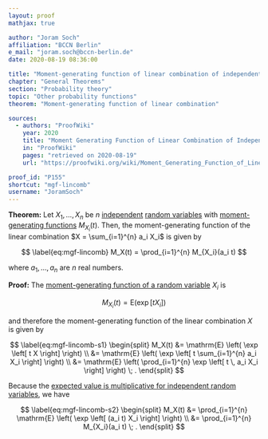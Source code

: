 ```yaml
---
layout: proof
mathjax: true

author: "Joram Soch"
affiliation: "BCCN Berlin"
e_mail: "joram.soch@bccn-berlin.de"
date: 2020-08-19 08:36:00

title: "Moment-generating function of linear combination of independent random variables"
chapter: "General Theorems"
section: "Probability theory"
topic: "Other probability functions"
theorem: "Moment-generating function of linear combination"

sources:
  - authors: "ProofWiki"
    year: 2020
    title: "Moment Generating Function of Linear Combination of Independent Random Variables"
    in: "ProofWiki"
    pages: "retrieved on 2020-08-19"
    url: "https://proofwiki.org/wiki/Moment_Generating_Function_of_Linear_Combination_of_Independent_Random_Variables"

proof_id: "P155"
shortcut: "mgf-lincomb"
username: "JoramSoch"
---
```



**Theorem:** Let $X_1, \ldots, X_n$ be $n$ [independent](/D/ind) [random variables](/D/rvar) with [moment-generating functions](/D/mgf) $M_{X_i}(t)$. Then, the moment-generating function of the linear combination $X = \sum_{i=1}^{n} a_i X_i$ is given by

$$ \label{eq:mgf-lincomb}
M_X(t) = \prod_{i=1}^{n} M_{X_i}(a_i t)
$$

where $a_1, \ldots, a_n$ are $n$ real numbers.


**Proof:** The [moment-generating function of a random variable](/D/mgf) $X_i$ is

$$ \label{eq:mfg-vect}
M_{X_i}(t) = \mathrm{E} \left( \exp \left[ t X_i \right] \right)
$$

and therefore the moment-generating function of the linear combination $X$ is given by

$$ \label{eq:mgf-lincomb-s1}
\begin{split}
M_X(t) &= \mathrm{E} \left( \exp \left[ t X \right] \right) \\
&= \mathrm{E} \left( \exp \left[ t \sum_{i=1}^{n} a_i X_i \right] \right) \\
&= \mathrm{E} \left( \prod_{i=1}^{n} \exp \left[ t \, a_i X_i \right] \right) \; .
\end{split}
$$

Because the [expected value is multiplicative for independent random variables](/P/mean-mult), we have

$$ \label{eq:mgf-lincomb-s2}
\begin{split}
M_X(t) &= \prod_{i=1}^{n} \mathrm{E} \left( \exp \left[ (a_i t) X_i \right] \right) \\
&= \prod_{i=1}^{n} M_{X_i}(a_i t) \; .
\end{split}
$$